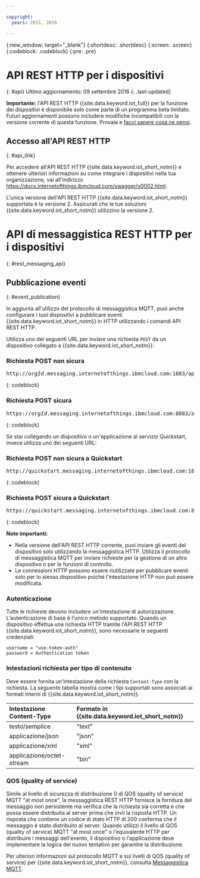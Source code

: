 ```yaml
---

copyright:
  years: 2015, 2016

---
```


{:new_window: target="_blank"}
{:shortdesc: .shortdesc}
{:screen: .screen}
{:codeblock: .codeblock}
{:pre: .pre}

# API REST HTTP per i dispositivi
{: #api}
Ultimo aggiornamento: 09 settembre 2016
{: .last-updated}

**Importante:** l'API REST HTTP {{site.data.keyword.iot_full}} per la funzione dei dispositivi è disponibile solo come parte di un programma beta limitato. Futuri aggiornamenti possono includere modifiche incompatibili con la versione corrente di questa funzione. Provala e [facci sapere cosa ne pensi](https://developer.ibm.com/answers/smart-spaces/17/internet-of-things.html).

## Accesso all'API REST HTTP
{: #api_link}

Per accedere all'API REST HTTP {{site.data.keyword.iot_short_notm}} e ottenere ulteriori informazioni su come integrare i dispositivi nella tua organizzazione, vai all'indirizzo  https://docs.internetofthings.ibmcloud.com/swagger/v0002.html.

L'unica versione dell'API REST HTTP {{site.data.keyword.iot_short_notm}} supportata è la versione 2. Assicurati che le tue soluzioni {{site.data.keyword.iot_short_notm}} utilizzino la versione 2.

# API di messaggistica REST HTTP per i dispositivi 
{: #rest_messaging_api}

## Pubblicazione eventi
{: #event_publication}

In aggiunta all'utilizzo del protocollo di messaggistica MQTT, puoi anche configurare i tuoi dispositivi a pubblicare eventi {{site.data.keyword.iot_short_notm}} in HTTP utilizzando i comandi API REST HTTP.

Utilizza uno dei seguenti URL per inviare una richiesta `POST` da un dispositivo collegato a {{site.data.keyword.iot_short_notm}}:

### Richiesta POST non sicura 
<pre class="pre">http://<var class="keyword varname">orgId</var>.messaging.internetofthings.ibmcloud.com:1883/api/v0002/device/types/<var class="keyword varname">typeId</var>/devices/<var class="keyword varname">deviceId</var>/events/<var class="keyword varname">eventId</var></pre>
{: codeblock}

### Richiesta POST sicura 
<pre class="pre">https://<var class="keyword varname">orgId</var>.messaging.internetofthings.ibmcloud.com:8883/api/v0002/device/types/<var class="keyword varname">typeId</var>/devices/<var class="keyword varname">deviceId</var>/events/<var class="keyword varname">eventId</var></pre>
{: codeblock}

Se stai collegando un dispositivo o un'applicazione al servizio Quickstart, invece utilizza uno dei seguenti URL:

### Richiesta POST non sicura a Quickstart
<pre class="pre">http://quickstart.messaging.internetofthings.ibmcloud.com:1883/api/v0002/device/types/<var class="keyword varname">typeId</var>/devices/<var class="keyword varname">deviceId</var>/events/<var class="keyword varname">eventId</var></pre>
{: codeblock}

### Richiesta POST sicura a Quickstart
<pre class="pre">https://quickstart.messaging.internetofthings.ibmcloud.com:8883/api/v0002/device/types/<var class="keyword varname">typeId</var>/devices/<var class="keyword varname">deviceId</var>/events/<var class="keyword varname">eventId</var></pre>
{: codeblock}

**Note importanti:**
- Nella versione dell'API REST HTTP corrente, puoi inviare gli eventi del dispositivo solo utilizzando la messaggistica HTTP. Utilizza il protocollo di messaggistica MQTT per inviare richieste per la gestione di un altro dispositivo o per le funzioni di controllo.
- Le connessioni HTTP possono essere riutilizzate per pubblicare eventi solo per lo stesso dispositivo poiché l'intestazione HTTP non può essere modificata.

### Autenticazione

Tutte le richieste devono includere un'intestazione di autorizzazione. L'autenticazione di base è l'unico metodo supportato. Quando un dispositivo effettua una richiesta HTTP tramite l'API REST HTTP {{site.data.keyword.iot_short_notm}}, sono necessarie le seguenti credenziali:

```
username = "use-token-auth"
password = Authentication token
```

### Intestazioni richiesta per tipo di contenuto

Deve essere fornita un'intestazione della richiesta `Content-Type` con la richiesta. La seguente tabella mostra come i tipi supportati sono associati ai formati interni di {{site.data.keyword.iot_short_notm}}.

|Intestazione Content-Type|Formato in {{site.data.keyword.iot_short_notm}}|
|:---|:---|
|testo/semplice|"text"
|applicazione/json| "json"
|applicazione/xml | "xml"
|applicazione/octet-stream|"bin"

### QOS (quality of service)

Simile al livello di sicurezza di distribuzione 0 di QOS (quality of service) MQTT "at most once", la messaggistica REST HTTP fornisce la fornitura del messaggio non persistente ma verifica che la richiesta sia corretta e che possa essere distribuita al server prima che invii la risposta HTTP. Un risposta che contiene un codice di stato HTTP di 200 conferma che il messaggio è stato distribuito al server. Quando utilizzi il livello di QOS (quality of service) MQTT "at most once" o l'equivalente HTTP per distribuire i messaggi dell'evento, il dispositivo o l'applicazione deve implementare la logica del nuovo tentativo per garantire la distribuzione.

Per ulteriori informazioni sul protocollo MQTT e sui livelli di QOS (quality of service) per {{site.data.keyword.iot_short_notm}}, consulta [Messaggistica MQTT](../reference/mqtt/index.html).

